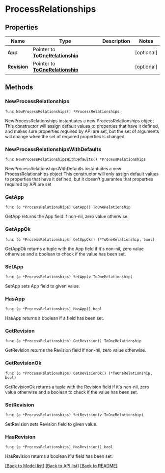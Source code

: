 # ProcessRelationships

## Properties

Name | Type | Description | Notes
------------ | ------------- | ------------- | -------------
**App** | Pointer to [**ToOneRelationship**](ToOneRelationship.md) |  | [optional] 
**Revision** | Pointer to [**ToOneRelationship**](ToOneRelationship.md) |  | [optional] 

## Methods

### NewProcessRelationships

`func NewProcessRelationships() *ProcessRelationships`

NewProcessRelationships instantiates a new ProcessRelationships object
This constructor will assign default values to properties that have it defined,
and makes sure properties required by API are set, but the set of arguments
will change when the set of required properties is changed

### NewProcessRelationshipsWithDefaults

`func NewProcessRelationshipsWithDefaults() *ProcessRelationships`

NewProcessRelationshipsWithDefaults instantiates a new ProcessRelationships object
This constructor will only assign default values to properties that have it defined,
but it doesn't guarantee that properties required by API are set

### GetApp

`func (o *ProcessRelationships) GetApp() ToOneRelationship`

GetApp returns the App field if non-nil, zero value otherwise.

### GetAppOk

`func (o *ProcessRelationships) GetAppOk() (*ToOneRelationship, bool)`

GetAppOk returns a tuple with the App field if it's non-nil, zero value otherwise
and a boolean to check if the value has been set.

### SetApp

`func (o *ProcessRelationships) SetApp(v ToOneRelationship)`

SetApp sets App field to given value.

### HasApp

`func (o *ProcessRelationships) HasApp() bool`

HasApp returns a boolean if a field has been set.

### GetRevision

`func (o *ProcessRelationships) GetRevision() ToOneRelationship`

GetRevision returns the Revision field if non-nil, zero value otherwise.

### GetRevisionOk

`func (o *ProcessRelationships) GetRevisionOk() (*ToOneRelationship, bool)`

GetRevisionOk returns a tuple with the Revision field if it's non-nil, zero value otherwise
and a boolean to check if the value has been set.

### SetRevision

`func (o *ProcessRelationships) SetRevision(v ToOneRelationship)`

SetRevision sets Revision field to given value.

### HasRevision

`func (o *ProcessRelationships) HasRevision() bool`

HasRevision returns a boolean if a field has been set.


[[Back to Model list]](../README.md#documentation-for-models) [[Back to API list]](../README.md#documentation-for-api-endpoints) [[Back to README]](../README.md)


